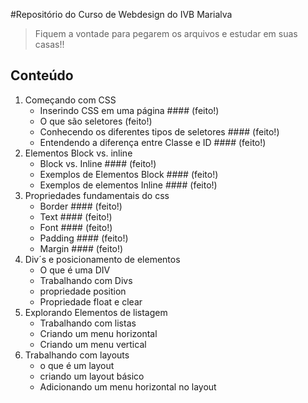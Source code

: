 ﻿#Repositório do Curso de Webdesign do IVB Marialva

>Fiquem a vontade para pegarem os arquivos e estudar em suas casas!!

## Conteúdo

1. Começando com CSS
    * Inserindo CSS em uma página #### (feito!)
    * O que são seletores (feito!)
    * Conhecendo os diferentes tipos de seletores  #### (feito!)
    * Entendendo a diferença entre Classe e ID #### (feito!)
2. Elementos Block vs. inline
    * Block vs. Inline #### (feito!)
    * Exemplos de Elementos Block #### (feito!)
    * Exemplos de elementos Inline #### (feito!)
3. Propriedades fundamentais do css
    * Border #### (feito!)
    * Text #### (feito!)
    * Font #### (feito!)
    * Padding #### (feito!)
    * Margin #### (feito!)
4. Div´s e posicionamento de elementos
    * O que é uma DIV
    * Trabalhando com Divs
    * propriedade position
    * Propriedade float e clear
5. Explorando Elementos de listagem
    * Trabalhando com listas
    * Criando um menu horizontal
    * Criando um menu vertical
6. Trabalhando com layouts
    * o que é um layout
    * criando um layout básico
    * Adicionando um menu horizontal no layout
